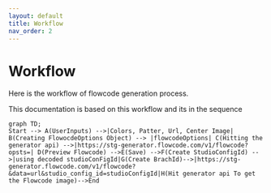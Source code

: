 ```yaml
---
layout: default
title: Workflow
nav_order: 2
---
```


# Workflow

Here is the workflow of flowcode generation process.

This documentation is based on this workflow and its in the sequence

```mermaid!
graph TD;
Start --> A(UserInputs) -->|Colors, Patter, Url, Center Image| B(Creating FlowocdeOptions Object) --> |flowcodeOptions| C(Hitting the generator api) -->|https://stg-generator.flowcode.com/v1/flowcode?opsts=| D(Preview Flowcode) -->E(Save) -->F(Create StudioConfigId) -->|using decoded studioConFigId|G(Create BrachId)-->|https://stg-generator.flowcode.com/v1/flowcode?&data=url&studio_config_id=studioConfigId|H(Hit generator api To get the Flowcode image)-->End
```